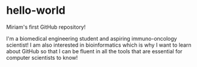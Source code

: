 # hello-world
Miriam's first GitHub repository!

I'm a biomedical engineering student and aspiring immuno-oncology scientist! I am also interested in bioinformatics which is why I want to learn about GitHub so that I can be fluent in all the tools that are essential for computer scientists to know!
